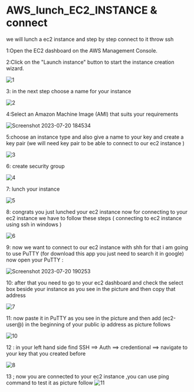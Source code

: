 # AWS_lunch_EC2_INSTANCE & connect
we will lunch a ec2 instance and step by step connect to it throw ssh

1:Open the EC2 dashboard on the AWS Management Console.

2:Click on the "Launch instance" button to start the instance creation wizard.

![1](https://github.com/sajad1990/AWS_RUN_EC2_INSTANCE/assets/93401276/73dfe936-e160-425d-83ca-bac4eaf235ba)

3: in the next step choose a name for your instance

![2](https://github.com/sajad1990/AWS_RUN_EC2_INSTANCE/assets/93401276/c4bf896f-7fcd-4fc9-a24f-b747e1bc84ee)

4:Select an Amazon Machine Image (AMI) that suits your requirements 

![Screenshot 2023-07-20 184534](https://github.com/sajad1990/AWS_RUN_EC2_INSTANCE/assets/93401276/1fd06218-c202-420f-8419-8dfd6b92acba)

5:choose an instance type and also give a name to your key and create a key pair (we will need key pair to be able to connect to our ec2 instance )

![3](https://github.com/sajad1990/AWS_RUN_EC2_INSTANCE/assets/93401276/f0da99f1-2196-4650-b49d-b6a49204fd77)

6: create security group 

![4](https://github.com/sajad1990/AWS_RUN_EC2_INSTANCE/assets/93401276/a31a788c-dd03-42c8-b4c4-4336f8cbd3c3)

7: lunch your instance 

![5](https://github.com/sajad1990/AWS_RUN_EC2_INSTANCE/assets/93401276/046c3c1a-a230-44f3-8fdb-7b80970ed954)


8: congrats you just lunched your ec2 instance now for connecting to your ec2 instance we have to follow these steps ( connecting to ec2 instance using ssh in windows )

![6](https://github.com/sajad1990/AWS_RUN_EC2_INSTANCE/assets/93401276/ac415de0-1ccd-484d-b670-654786d955cb)



9: now we want to connect to our ec2 instance with shh for that i am going to use PuTTY 
(for download this app you just need to search it in google)
now open your PuTTY : 

![Screenshot 2023-07-20 190253](https://github.com/sajad1990/AWS_RUN_EC2_INSTANCE/assets/93401276/4519c1cb-f791-47a8-b72b-b286a0180133)

10: after that you need to go to your ec2 dashboard and check the select box beside your instance as you see in the picture and then copy that address 


![7](https://github.com/sajad1990/AWS_RUN_EC2_INSTANCE/assets/93401276/6ecda63b-d3ec-4878-9132-4992323fd944)

11: now paste it in PuTTY as you see in the picture and then add (ec2-user@) in the beginning of your public ip address as picture follows 

![10](https://github.com/sajad1990/AWS_RUN_EC2_INSTANCE/assets/93401276/bd188628-fca0-440d-a67b-aa068519a1be)


12 : in your left hand side find SSH ==> Auth ==> credentional ==> navigate to your key that you created before 

![8](https://github.com/sajad1990/AWS_RUN_EC2_INSTANCE/assets/93401276/7d865e54-734a-43f0-b442-11e19401dbcd)

13 ; now you are connected to your ec2 instance ,you can use ping command to test it as picture follow 
![11](https://github.com/sajad1990/AWS_RUN_EC2_INSTANCE/assets/93401276/27bd603b-dcb6-4a9b-b3c3-4d9f81e4e16c)
